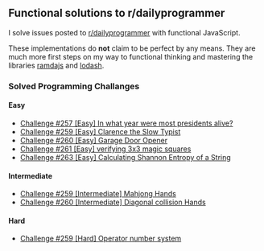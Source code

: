 ## Functional solutions to r/dailyprogrammer

I solve issues posted to [r/dailyprogrammer](https://reddit.com/r/dailyprogrammer) with functional JavaScript.

These implementations do __not__ claim to be perfect by any means. They are much more first steps on my way to functional thinking and mastering the libraries [ramdajs](https://github.com/ramda/ramda) and [lodash](https://github.com/lodash/lodash).

### Solved Programming Challanges

#### Easy

- [Challenge #257 [Easy] In what year were most presidents alive?](https://github.com/hendrikniemann/dailyprogrammer/tree/master/easy/c257)
- [Challenge #259 [Easy] Clarence the Slow Typist](https://github.com/hendrikniemann/dailyprogrammer/tree/master/easy/c259)
- [Challenge #260 [Easy] Garage Door Opener](https://github.com/hendrikniemann/dailyprogrammer/tree/master/easy/c260)
- [Challenge #261 [Easy] verifying 3x3 magic squares](https://github.com/hendrikniemann/dailyprogrammer/tree/master/easy/c261)
- [Challenge #263 [Easy] Calculating Shannon Entropy of a String](https://github.com/hendrikniemann/dailyprogrammer/tree/master/easy/c263)

#### Intermediate
- [Challenge #259 [Intermediate] Mahjong Hands](https://github.com/hendrikniemann/dailyprogrammer/tree/master/intermediate/c259)
- [Challenge #260 [Intermediate] Diagonal collision Hands](https://github.com/hendrikniemann/dailyprogrammer/tree/master/intermediate/c260)

#### Hard
- [Challenge #259 [Hard] Operator number system](https://github.com/hendrikniemann/dailyprogrammer/tree/master/hard/c259)
